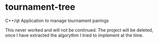 tournament-tree
===============

C++/qt Application to manage tournament pairings

This never worked and will not be continued.
The project will be deleted, once I have extracted the algorythm I tried to implement at the time.

